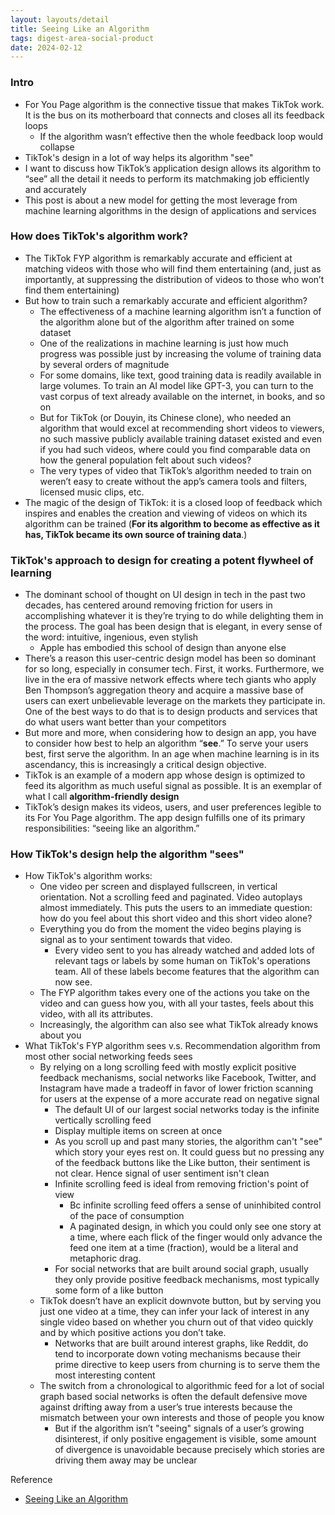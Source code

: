 ```yaml
---
layout: layouts/detail
title: Seeing Like an Algorithm
tags: digest-area-social-product
date: 2024-02-12
---
```

### Intro
- For You Page algorithm is the connective tissue that makes TikTok work. It is the bus on its motherboard that connects and closes all its feedback loops
    - If the algorithm wasn’t effective then the whole feedback loop would collapse
- TikTok's design in a lot of way helps its algorithm "see"
- I want to discuss how TikTok’s application design allows its algorithm to “see” all the detail it needs to perform its matchmaking job efficiently and accurately
- This post is about a new model for getting the most leverage from machine learning algorithms in the design of applications and services

### How does TikTok's algorithm work?
- The TikTok FYP algorithm is remarkably accurate and efficient at matching videos with those who will find them entertaining (and, just as importantly, at suppressing the distribution of videos to those who won’t find them entertaining)
- But how to train such a remarkably accurate and efficient algorithm?
    - The effectiveness of a machine learning algorithm isn’t a function of the algorithm alone but of the algorithm after trained on some dataset
    - One of the realizations in machine learning is just how much progress was possible just by increasing the volume of training data by several orders of magnitude
    - For some domains, like text, good training data is readily available in large volumes. To train an AI model like GPT-3, you can turn to the vast corpus of text already available on the internet, in books, and so on
    - But for TikTok (or Douyin, its Chinese clone), who needed an algorithm that would excel at recommending short videos to viewers, no such massive publicly available training dataset existed and even if you had such videos, where could you find comparable data on how the general population felt about such videos?
    - The very types of video that TikTok’s algorithm needed to train on weren’t easy to create without the app’s camera tools and filters, licensed music clips, etc.
- The magic of the design of TikTok: it is a closed loop of feedback which inspires and enables the creation and viewing of videos on which its algorithm can be trained (**For its algorithm to become as effective as it has, TikTok became its own source of training data**.)

### TikTok's approach to design for creating a potent flywheel of learning
- The dominant school of thought on UI design in tech in the past two decades, has centered around removing friction for users in accomplishing whatever it is they’re trying to do while delighting them in the process. The goal has been design that is elegant, in every sense of the word: intuitive, ingenious, even stylish
    - Apple has embodied this school of design than anyone else
- There’s a reason this user-centric design model has been so dominant for so long, especially in consumer tech. First, it works. Furthermore, we live in the era of massive network effects where tech giants who apply Ben Thompson’s aggregation theory and acquire a massive base of users can exert unbelievable leverage on the markets they participate in. One of the best ways to do that is to design products and services that do what users want better than your competitors
- But more and more, when considering how to design an app, you have to consider how best to help an algorithm “**see**.” To serve your users best, first serve the algorithm. In an age when machine learning is in its ascendancy, this is increasingly a critical design objective.
- TikTok is an example of a modern app whose design is optimized to feed its algorithm as much useful signal as possible. It is an exemplar of what I call **algorithm-friendly design**
- TikTok’s design makes its videos, users, and user preferences legible to its For You Page algorithm. The app design fulfills one of its primary responsibilities: “seeing like an algorithm.”

### How TikTok's design help the algorithm "sees"
- How TikTok's algorithm works:
    - One video per screen and displayed fullscreen, in vertical orientation. Not a scrolling feed and paginated. Video autoplays almost immediately. This puts the users to an immediate question: how do you feel about this short video and this short video alone?
    - Everything you do from the moment the video begins playing is signal as to your sentiment towards that video.
        - Every video sent to you has already watched and added lots of relevant tags or labels by some human on TikTok's operations team. All of these labels become features that the algorithm can now see.
    - The FYP algorithm takes every one of the actions you take on the video and can guess how you, with all your tastes, feels about this video, with all its attributes.
    - Increasingly, the algorithm can also see what TikTok already knows about you
- What TikTok's FYP algorithm sees v.s. Recommendation algorithm from most other social networking feeds sees
    - By relying on a long scrolling feed with mostly explicit positive feedback mechanisms, social networks like Facebook, Twitter, and Instagram have made a tradeoff in favor of lower friction scanning for users at the expense of a more accurate read on negative signal
        - The default UI of our largest social networks today is the infinite vertically scrolling feed
        - Display multiple items on screen at once
        - As you scroll up and past many stories, the algorithm can't "see" which story your eyes rest on. It could guess but no pressing any of the feedback buttons like the Like button, their sentiment is not clear. Hence signal of user sentiment isn't clean
        - Infinite scrolling feed is ideal from removing friction's point of view
            - Bc infinite scrolling feed offers a sense of uninhibited control of the pace of consumption
            - A paginated design, in which you could only see one story at a time, where each flick of the finger would only advance the feed one item at a time (fraction), would be a literal and metaphoric drag.
        - For social networks that are built around social graph, usually they only provide positive feedback mechanisms, most typically some form of a like button
    - TikTok doesn’t have an explicit downvote button, but by serving you just one video at a time, they can infer your lack of interest in any single video based on whether you churn out of that video quickly and by which positive actions you don’t take.
        - Networks that are built around interest graphs, like Reddit, do tend to incorporate down voting mechanisms because their prime directive to keep users from churning is to serve them the most interesting content
    - The switch from a chronological to algorithmic feed for a lot of social graph based social networks is often the default defensive move against drifting away from a user’s true interests because the mismatch between your own interests and those of people you know
        - But if the algorithm isn’t "seeing" signals of a user’s growing disinterest, if only positive engagement is visible, some amount of divergence is unavoidable because precisely which stories are driving them away may be unclear

Reference
- [Seeing Like an Algorithm](https://www.eugenewei.com/blog/2020/9/18/seeing-like-an-algorithm)
